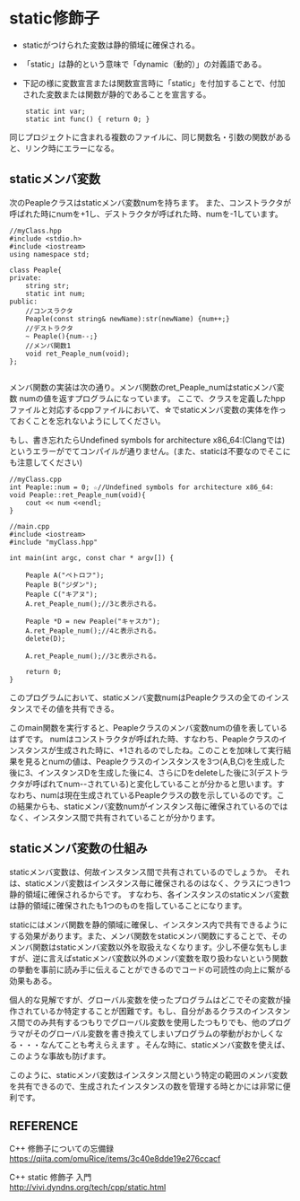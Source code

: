 # static修飾子
- staticがつけられた変数は静的領域に確保される。

- 「static」は静的という意味で「dynamic（動的）」の対義語である。
- 下記の様に変数宣言または関数宣言時に「static」を付加することで、付加された変数または関数が静的であることを宣言する。

```
    static int var;
    static int func() { return 0; }

```

同じプロジェクトに含まれる複数のファイルに、同じ関数名・引数の関数があると、リンク時にエラーになる。


## staticメンバ変数  

次のPeapleクラスはstaticメンバ変数numを持ちます。
また、コンストラクタが呼ばれた時にnumを+1し、デストラクタが呼ばれた時、numを-1しています。

```
//myClass.hpp
#include <stdio.h>
#include <iostream>
using namespace std;

class Peaple{
private:
    string str;
    static int num;
public:
    //コンスラクタ
    Peaple(const string& newName):str(newName) {num++;}
    //デストラクタ
    ~ Peaple(){num--;}
    //メンバ関数1
    void ret_Peaple_num(void);
};


```

メンバ関数の実装は次の通り。メンバ関数のret_Peaple_numはstaticメンバ変数 numの値を返すプログラムになっています。
ここで、クラスを定義したhppファイルと対応するcppファイルにおいて、☆でstaticメンバ変数の実体を作っておくことを忘れないようにしてください。


もし、書き忘れたらUndefined symbols for architecture x86_64:(Clangでは)というエラーがでてコンパイルが通りません。(また、staticは不要なのでそこにも注意してください)

```
//myClass.cpp
int Peaple::num = 0; ☆//Undefined symbols for architecture x86_64:
void Peaple::ret_Peaple_num(void){
    cout << num <<endl;
}
```

```
//main.cpp
#include <iostream>
#include "myClass.hpp"

int main(int argc, const char * argv[]) {

    Peaple A("ペトロフ");
    Peaple B("ジダン");
    Peaple C("キアヌ");
    A.ret_Peaple_num();//3と表示される。

    Peaple *D = new Peaple("キャスカ");
    A.ret_Peaple_num();//4と表示される。
    delete(D);

    A.ret_Peaple_num();//3と表示される。

    return 0;
}
```
このプログラムにおいて、staticメンバ変数numはPeapleクラスの全てのインスタンスでその値を共有できる。  


このmain関数を実行すると、Peapleクラスのメンバ変数numの値を表しているはずです。
numはコンストラクタが呼ばれた時、すなわち、Peapleクラスのインスタンスが生成された時に、+1されるのでしたね。このことを加味して実行結果を見るとnumの値は、Peapleクラスのインスタンスを3つ(A,B,C)を生成した後に3、インスタンスDを生成した後に4、さらにDをdeleteした後に3(デストラクタが呼ばれてnum--されている)と変化していることが分かると思います。すなわち、numは現在生成されているPeapleクラスの数を示しているのです。この結果からも、staticメンバ変数numがインスタンス毎に確保されているのではなく、インスタンス間で共有されていることが分かります。


## staticメンバ変数の仕組み
staticメンバ変数は、何故インスタンス間で共有されているのでしょうか。
それは、staticメンバ変数はインスタンス毎に確保されるのはなく、クラスにつき1つ静的領域に確保されるからです。 
すなわち、各インスタンスのstaticメンバ変数は静的領域に確保されたも1つのものを指していることになります。



staticにはメンバ関数を静的領域に確保し、インスタンス内で共有できるようにする効果があります。また、メンバ関数をstaticメンバ関数にすることで、そのメンバ関数はstaticメンバ変数以外を取扱えなくなります。少し不便な気もしますが、逆に言えばstaticメンバ変数以外のメンバ変数を取り扱わないという関数の挙動を事前に読み手に伝えることができるのでコードの可読性の向上に繋がる効果もある。

個人的な見解ですが、グローバル変数を使ったプログラムはどこでその変数が操作されているか特定することが困難です。もし、自分があるクラスのインスタンス間でのみ共有するつもりでグローバル変数を使用したつもりでも、他のプログラマがそのグローバル変数を書き換えてしまいプログラムの挙動がおかしくなる・・・なんてことも考えらえます 。そんな時に、staticメンバ変数を使えば、このような事故も防げます。

このように、staticメンバ変数はインスタンス間という特定の範囲のメンバ変数を共有できるので、生成されたインスタンスの数を管理する時とかには非常に便利です。


## REFERENCE

C++ 修飾子についての忘備録  
https://qiita.com/omuRice/items/3c40e8dde19e276ccacf  


C++ static 修飾子 入門  
http://vivi.dyndns.org/tech/cpp/static.html  

